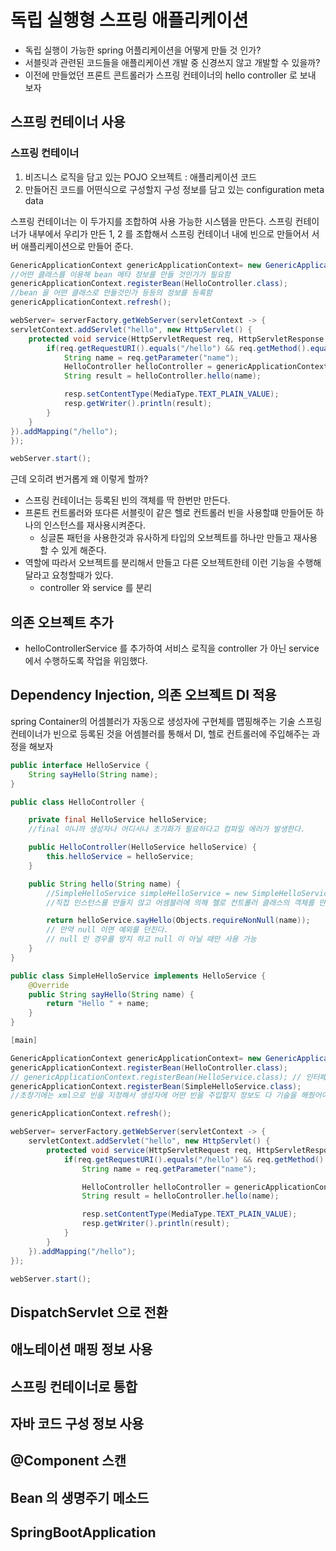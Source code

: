 # 독립 실행형 스프링 애플리케이션
- 독립 실행이 가능한 spring 어플리케이션을 어떻게 만들 것 인가?
- 서블릿과 관련된 코드들을 애플리케이션 개발 중 신경쓰지 않고 개발할 수 있을까?
- 이전에 만들었던 프론트 콘트롤러가 스프링 컨테이너의 hello controller 로 보내 보자

## 스프링 컨테이너 사용
### 스프링 컨테이너
1. 비즈니스 로직을 담고 있는 POJO 오브젝트 : 애플리케이션 코드
2. 만들어진 코드를 어떤식으로 구성할지 구성 정보를 담고 있는 configuration meta data 

스프링 컨테이너는 이 두가지를 조합하여 사용 가능한 시스템을 만든다.
스프링 컨테이너가 내부에서 우리가 만든 1, 2 를 조합해서 스프링 컨테이너 내에 빈으로 만들어서 서버 애플리케이션으로 만들어 준다.

```java
GenericApplicationContext genericApplicationContext= new GenericApplicationContext();//spring container
//어떤 클래스를 이용해 bean 메타 정보를 만들 것인가가 필요함
genericApplicationContext.registerBean(HelloController.class);
//bean 을 어떤 클래스로 만들것인가 등등의 정보를 등록함
genericApplicationContext.refresh();

webServer= serverFactory.getWebServer(servletContext -> {
servletContext.addServlet("hello", new HttpServlet() {
    protected void service(HttpServletRequest req, HttpServletResponse resp) throws ServletException, IOException {
        if(req.getRequestURI().equals("/hello") && req.getMethod().equals("GET")) {
            String name = req.getParameter("name");
            HelloController helloController = genericApplicationContext.getBean(HelloController.class);
            String result = helloController.hello(name);

            resp.setContentType(MediaType.TEXT_PLAIN_VALUE);
            resp.getWriter().println(result);
        }
    }
}).addMapping("/hello");
});

webServer.start();
```

근데 오히려 번거롭게 왜 이렇게 할까?
- 스프링 컨테이너는 등록된 빈의 객체를 딱 한번만 만든다.
- 프론트 컨트롤러와 또다른 서블릿이 같은 헬로 컨트롤러 빈을 사용할떄 만들어둔 하나의 인스턴스를 재사용시켜준다.
  - 싱글톤 패턴을 사용한것과 유사하게 타입의 오브젝트를 하나만 만들고 재사용할 수 있게 해준다.
- 역할에 따라서 오브젝트를 분리해서 만들고 다른 오브젝트한테 이런 기능을 수행해달라고 요청할때가 있다.
  - controller 와 service 를 분리

## 의존 오브젝트 추가
- helloControllerService 를 추가하여 서비스 로직을 controller 가 아닌 service에서 수행하도록 작업을 위임했다.

## Dependency Injection, 의존 오브젝트 DI 적용
spring Container의 어셈블러가 자동으로 생성자에 구현체를 맵핑해주는 기술
스프링 컨테이너가 빈으로 등록된 것을 어셈블러를 통해서 DI, 헬로 컨트롤러에 주입해주는 과정을 해보자

```java
public interface HelloService {
	String sayHello(String name);
}
```

```java
public class HelloController {

	private final HelloService helloService;
	//final 이니까 생성자나 어디서나 초기화가 필요하다고 컴파일 에러가 발생한다.

	public HelloController(HelloService helloService) {
		this.helloService = helloService;
	}

	public String hello(String name) {
		//SimpleHelloService simpleHelloService = new SimpleHelloService();
		//직접 인스턴스를 만들지 않고 어셈블러에 의해 헬로 컨트롤러 클래스의 객체를 만들때 생성자 파라미터로 주입할 수 있도록 변경 하자

		return helloService.sayHello(Objects.requireNonNull(name));
		// 만약 null 이면 예외를 던진다.
		// null 인 경우를 방지 하고 null 이 아닐 때만 사용 가능
	}
}
```

```java
public class SimpleHelloService implements HelloService {
	@Override
	public String sayHello(String name) {
		return "Hello " + name;
	}
}
```

```java
[main]

GenericApplicationContext genericApplicationContext= new GenericApplicationContext();
genericApplicationContext.registerBean(HelloController.class);
// genericApplicationContext.registerBean(HelloService.class); // 인터페이스지 클래스가 아님
genericApplicationContext.registerBean(SimpleHelloService.class);
//초창기에는 xml으로 빈을 지정해서 생성자에 어떤 빈을 주입할지 정보도 다 기술을 해줬어야했다

genericApplicationContext.refresh();

webServer= serverFactory.getWebServer(servletContext -> {
    servletContext.addServlet("hello", new HttpServlet() {
        protected void service(HttpServletRequest req, HttpServletResponse resp) throws ServletException, IOException {
            if(req.getRequestURI().equals("/hello") && req.getMethod().equals("GET")) {
                String name = req.getParameter("name");

                HelloController helloController = genericApplicationContext.getBean(HelloController.class);
                String result = helloController.hello(name);

                resp.setContentType(MediaType.TEXT_PLAIN_VALUE);
                resp.getWriter().println(result);
            }
        }
    }).addMapping("/hello");
});

webServer.start();
```


## DispatchServlet 으로 전환

## 애노테이션 매핑 정보 사용

## 스프링 컨테이너로 통합

## 자바 코드 구성 정보 사용

## @Component 스캔

## Bean 의 생명주기 메소드

## SpringBootApplication